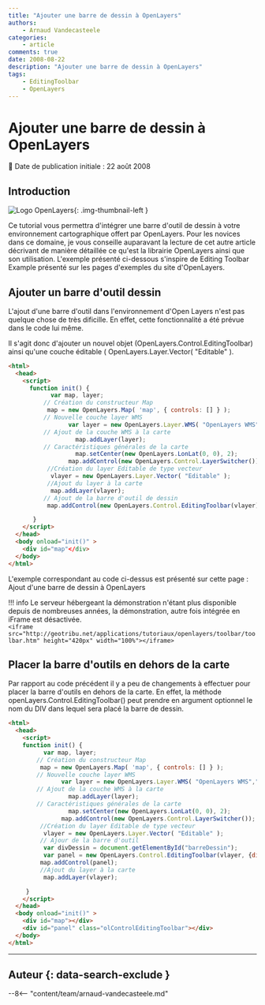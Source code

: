 ```yaml
---
title: "Ajouter une barre de dessin à OpenLayers"
authors:
    - Arnaud Vandecasteele
categories:
    - article
comments: true
date: 2008-08-22
description: "Ajouter une barre de dessin à OpenLayers"
tags:
    - EditingToolbar
    - OpenLayers
---
```


# Ajouter une barre de dessin à OpenLayers

:calendar: Date de publication initiale : 22 août 2008

## Introduction

![Logo OpenLayers](https://cdn.geotribu.fr/img/logos-icones/logiciels_librairies/openlayers.png){: .img-thumbnail-left }

Ce tutorial vous permettra d'intégrer une barre d'outil de dessin à votre environnement cartographique offert par OpenLayers. Pour les novices dans ce domaine, je vous conseille auparavant la lecture de cet autre article décrivant de manière détaillée ce qu'est la librairie OpenLayers ainsi que son utilisation. L'exemple présenté ci-dessous s'inspire de Editing Toolbar Example présenté sur les pages d'exemples du site d'OpenLayers.

## Ajouter un barre d'outil dessin

L'ajout d'une barre d'outil dans l'environnement d'Open Layers n'est pas quelque chose de très dificille. En effet, cette fonctionnalité a été prévue dans le code lui même.

Il s'agit donc d'ajouter un nouvel objet (OpenLayers.Control.EditingToolbar) ainsi qu'une couche éditable ( OpenLayers.Layer.Vector( "Editable" ).

```html
<html>
  <head>
    <script>
      function init() {
            var map, layer;
          // Création du constructeur Map
           map = new OpenLayers.Map( 'map', { controls: [] } );
          // Nouvelle couche layer WMS
                 var layer = new OpenLayers.Layer.WMS( "OpenLayers WMS","http://labs.metacarta.com/wms/vmap0?", {layers: 'basic'});
          // Ajout de la couche WMS à la carte
                   map.addLayer(layer);
          // Caractéristiques générales de la carte
                   map.setCenter(new OpenLayers.LonLat(0, 0), 2);
                 map.addControl(new OpenLayers.Control.LayerSwitcher());
           //Création du layer Editable de type vecteur
            vlayer = new OpenLayers.Layer.Vector( "Editable" );
           //Ajout du layer à la carte
            map.addLayer(vlayer);
          // Ajout de la barre d'outil de dessin
           map.addControl(new OpenLayers.Control.EditingToolbar(vlayer));

       }
    </script>
  </head>
  <body onload="init()" >
    <div id="map"</div>
  </body>
</html>
```

L'exemple correspondant au code ci-dessus est présenté sur cette page : Ajout d'une barre de dessin à OpenLayers

!!! info
    Le serveur hébergeant la démonstration n'étant plus disponible depuis de nombreuses années, la démonstration, autre fois intégrée en iFrame est désactivée.  
    `<iframe src="http://geotribu.net/applications/tutoriaux/openlayers/toolbar/toolbar.htm" height="420px" width="100%"></iframe>`

## Placer la barre d'outils en dehors de la carte

Par rapport au code précédent il y a peu de changements à effectuer pour placer la barre d'outils en dehors de la carte. En effet, la méthode openLayers.Control.EditingToolbar() peut prendre en argument optionnel le nom du DIV dans lequel sera placé la barre de dessin.

```html
<html>
  <head>
    <script>
    function init() {
          var map, layer;
        // Création du constructeur Map
         map = new OpenLayers.Map( 'map', { controls: [] } );
        // Nouvelle couche layer WMS
               var layer = new OpenLayers.Layer.WMS( "OpenLayers WMS","http://labs.metacarta.com/wms/vmap0?", {layers: 'basic'});
        // Ajout de la couche WMS à la carte
                 map.addLayer(layer);
        // Caractéristiques générales de la carte
                 map.setCenter(new OpenLayers.LonLat(0, 0), 2);
               map.addControl(new OpenLayers.Control.LayerSwitcher());
         //Création du layer Editable de type vecteur
          vlayer = new OpenLayers.Layer.Vector( "Editable" );
         // Ajour de la barre d'outil
          var divDessin = document.getElementById("barreDessin");
          var panel = new OpenLayers.Control.EditingToolbar(vlayer, {div: divDessin});  
         map.addControl(panel);
         //Ajout du layer à la carte
          map.addLayer(vlayer);

     }
    </script>
  </head>
  <body onload="init()" >
    <div id="map"></div>
    <div id="panel" class="olControlEditingToolbar"></div>
  </body>
</html>
```

----

## Auteur {: data-search-exclude }

--8<-- "content/team/arnaud-vandecasteele.md"
